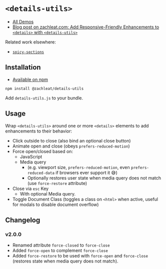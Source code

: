 # `<details-utils>`

* [All Demos](https://zachleat.github.io/details-utils/demo.html)
* [Blog post on zachleat.com: Add Responsive-Friendly Enhancements to `<details>` with `<details-utils>`](https://www.zachleat.com/web/details-utils/)

Related work elsewhere:

* [`spicy-sections`](https://github.com/tabvengers/spicy-sections)

## Installation

* [Available on npm](https://www.npmjs.com/package/@zachleat/details-utils)

```
npm install @zachleat/details-utils
```

Add `details-utils.js` to your bundle.

## Usage

Wrap `<details-utils>` around one or more `<details>` elements to add enhancements to their behavior:

* Click outside to close (also bind an optional close button)
* Animate open and close (obeys `prefers-reduced-motion`)
* Force open/closed based on:
  - JavaScript
  - Media query
    - (e.g. viewport size, `prefers-reduced-motion`, even `prefers-reduced-data` if browsers ever support it 😅)
    - Optionally restores user state when media query does not match (use `force-restore` attribute)
* Close via `esc` Key
  - With optional Media query.
* Toggle Document Class (toggles a class on `<html>` when active, useful for modals to disable document overflow)

## Changelog

### v2.0.0

* Renamed attribute `force-closed` to `force-close`
* Added `force-open` to complement `force-close`
* Added `force-restore` to be used with `force-open` and `force-close` (restores state when media query does not match).